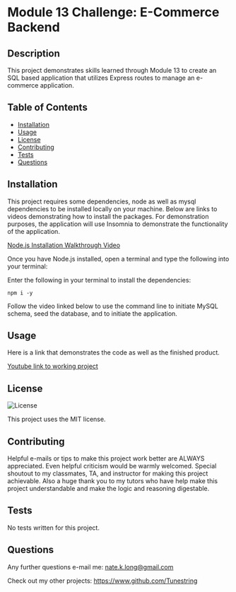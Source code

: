 # Module 13 Challenge: E-Commerce Backend

## Description

This project demonstrates skills learned through Module 13 to create an SQL based application that utilizes Express routes to manage an e-commerce application.

## Table of Contents
- [Installation](#installation)
- [Usage](#usage)
- [License](#license)
- [Contributing](#contributing)
- [Tests](#tests)
- [Questions](#questions)

## Installation
This project requires some dependencies, node as well as mysql dependencies to be installed locally on your machine. Below are links to videos demonstrating how to install the packages. For demonstration purposes, the application will use Insomnia to demonstrate the functionality of the application.

[Node.js Installation Walkthrough Video](https://youtu.be/q5uAZbd4r3I)  

Once you have Node.js installed, open a terminal and type the following into your terminal:

Enter the following in your terminal to install the dependencies:
```
npm i -y
```
Follow the video linked below to use the command line to initiate MySQL schema, seed the database, and to initiate the application.

## Usage

Here is a link that demonstrates the code as well as the finished product.

[Youtube link to working project](https://youtu.be/2bq4GQWto2s)

## License

![License](https://img.shields.io/badge/License-MIT-brightgreen.svg)


This project uses the MIT license.

## Contributing

Helpful e-mails or tips to make this project work better are ALWAYS appreciated. Even helpful criticism would be warmly welcomed. Special shoutout to my classmates, TA, and instructor for making this project achievable. Also a huge thank you to my tutors who have help make this project understandable and make the logic and reasoning digestable.

## Tests

No tests written for this project.

## Questions

Any further questions e-mail me: nate.k.long@gmail.com

Check out my other projects: https://www.github.com/Tunestring